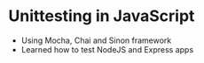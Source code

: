 # Unittesting in JavaScript

- Using Mocha, Chai and Sinon framework
- Learned how to test NodeJS and Express apps
